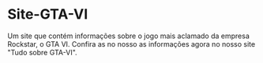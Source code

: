 # Site-GTA-VI
Um site que contém informações sobre o jogo mais aclamado da empresa Rockstar, o GTA VI. Confira as no nosso as informações agora no nosso site "Tudo sobre GTA-VI".
